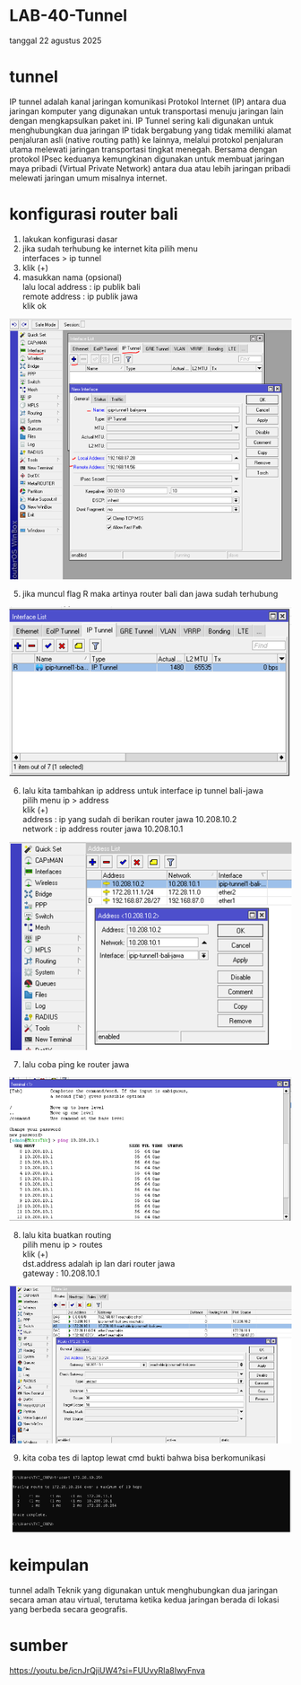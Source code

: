 # LAB-40-Tunnel
tanggal 22 agustus 2025

# tunnel 
IP tunnel adalah kanal jaringan komunikasi Protokol Internet (IP) antara dua jaringan komputer yang digunakan untuk transportasi menuju jaringan lain dengan mengkapsulkan paket ini. IP Tunnel sering kali digunakan untuk menghubungkan dua jaringan IP tidak bergabung yang tidak memiliki alamat penjaluran asli (native routing path) ke lainnya, melalui protokol penjaluran utama melewati jaringan transportasi tingkat menegah. Bersama dengan protokol IPsec keduanya kemungkinan digunakan untuk membuat jaringan maya pribadi (Virtual Private Network) antara dua atau lebih jaringan pribadi melewati jaringan umum misalnya internet.

# konfigurasi router bali 
1. lakukan konfigurasi dasar  
2. jika sudah terhubung ke internet kita pilih menu       
   interfaces > ip tunnel      
3. klik (+)  
4. masukkan nama (opsional)  
   lalu local address : ip publik bali   
   remote address : ip publik jawa   
   klik ok  

![m](j1.PNG)

5. jika muncul flag R maka artinya router bali dan jawa sudah terhubung

![m](j2.PNG)

6. lalu kita tambahkan ip address untuk interface ip tunnel bali-jawa    
   pilih menu ip > address   
   klik (+)   
   address : ip yang sudah di berikan router jawa 10.208.10.2  
   network : ip address router jawa 10.208.10.1   

![m](j3.PNG)

7. lalu coba ping ke router jawa

![m](j5.PNG)

8. lalu kita buatkan routing  
   pilih menu ip > routes   
   klik (+)   
   dst.address adalah ip lan dari router jawa  
   gateway : 10.208.10.1  

![m](j4.PNG)

9. kita coba tes di laptop lewat cmd bukti bahwa bisa berkomunikasi 

![m](j6.PNG)

# keimpulan

tunnel adalh Teknik yang  digunakan untuk menghubungkan dua jaringan secara aman atau virtual, terutama ketika kedua jaringan berada di lokasi yang berbeda secara geografis.

# sumber

https://youtu.be/icnJrQjiUW4?si=FUUvyRla8IwyFnva
